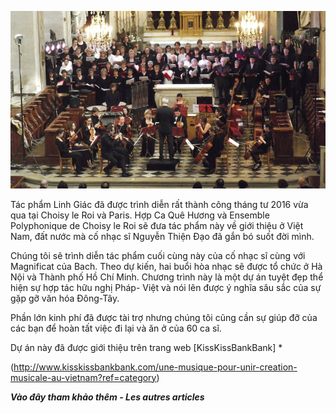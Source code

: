 <!--
title: Dự án âm nhạc gặp gỡ văn hóa Đông-Tây
author: Ngan Ha Nguyen
status: completed
-->

![](StLouis1.jpg)  

Tác phẩm Linh Giác đã được trình diễn rất thành công tháng tư 2016 vừa qua tại Choisy le Roi và Paris. Hợp Ca Quê Hương và Ensemble Polyphonique de Choisy le Roi sẽ đưa tác phẩm này về giới thiệu ở Việt Nam, đất nước mà cố nhạc sĩ Nguyễn Thiện Đạo đã gắn bó suốt đời mình. 

Chúng tôi sẽ trình diễn tác phẩm cuối cùng này của cố nhạc sĩ cùng với Magnificat của Bach. Theo dự kiến, hai buổi hòa nhạc sẽ được tổ chức ở Hà Nội và Thành phố Hồ Chí Minh. Chương trình này là một dự án tuyệt đẹp thể hiện sự hợp tác hữu nghị Pháp- Việt và nói lên được ý nghĩa sâu sắc của sự gặp gỡ văn hóa Đông-Tây. 

Phần lớn kinh phí đã được tài trợ nhưng chúng tôi cũng cần sự giúp đỡ của các bạn để hoàn tất việc đi lại và ăn ở của 60 ca sĩ.

Dự án này đã được giới thiệu trên trang web [KissKissBankBank] *

(http://www.kisskissbankbank.com/une-musique-pour-unir-creation-musicale-au-vietnam?ref=category)

***Vào đây tham khảo thêm - Les autres articles*** 